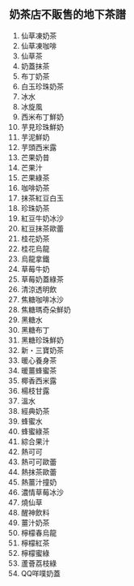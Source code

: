 ## 奶茶店不販售的地下茶譜
1. 仙草凍奶茶
2. 仙草凍咖啡
3. 仙草茶
4. 奶蓋抹茶
5. 布丁奶茶
6. 白玉珍珠奶茶
7. 冰水
8. 冰旋風
9. 西米布丁鮮奶
10. 芋見珍珠鮮奶
11. 芋泥鮮奶
12. 芋頭西米露
13. 芒果奶昔
14. 芒果汁
15. 芒果綠茶
16. 咖啡奶茶
17. 抹茶紅豆白玉
18. 珍珠奶茶
19. 紅豆牛奶冰沙
20. 紅豆抹茶歐蕾
21. 桂花奶茶
22. 桂花烏龍
23. 烏龍拿鐵
24. 草莓牛奶
25. 草莓奶蓋綠茶
26. 清涼透明飲
27. 焦糖咖啡冰沙
28. 焦糖瑪奇朵鮮奶
29. 黑糖水
30. 黑糖布丁
31. 黑糖珍珠鮮奶
32. 新・三寶奶茶
33. 暖心養身茶
34. 暖薑蜂蜜茶
35. 椰香西米露
36. 楊枝甘露
37. 溫水
38. 經典奶茶
39. 蜂蜜水
40. 蜂蜜綠茶
41. 綜合果汁
42. 熱可可
43. 熱可可歐蕾
44. 熱抹茶歐蕾
45. 熱薑汁撞奶
46. 濃情草莓冰沙
47. 燒仙草
48. 醒神飲料
49. 薑汁奶茶
50. 檸檬春烏龍
51. 檸檬紅茶
52. 檸檬蜜綠
53. 蘆薈荔枝綠
54. QQ咩噗奶蓋